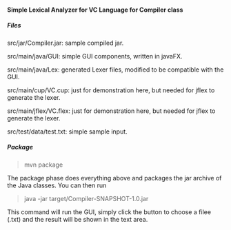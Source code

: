 **<h4>Simple Lexical Analyzer for VC Language for Compiler class </h4>**
<h5>Files</h5>

  src/jar/Compiler.jar: sample compiled jar.
  
  src/main/java/GUI: simple GUI components, written in javaFX.
  
  src/main/java/Lex: generated Lexer files, modified to be compatible with the GUI.
  
  src/main/cup/VC.cup: just for demonstration here, but needed for jflex to generate the lexer.
  
  src/main/jflex/VC.flex: just for demonstration here, but needed for jflex to generate the lexer.
  
  src/test/data/test.txt: simple sample input.

<h5>Package</h5>

  > mvn package

The package phase does everything above and packages the jar archive of the Java classes. You can then run
    
  > java -jar target/Compiler-SNAPSHOT-1.0.jar

This command will run the GUI, simply click the button to choose a filee (.txt) and the result will be shown in the text area.
